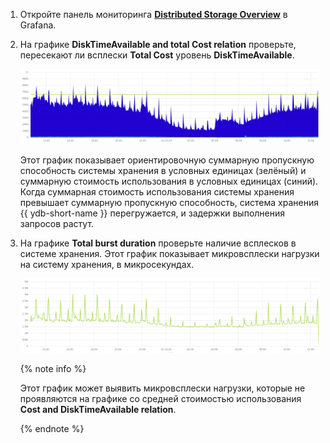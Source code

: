 1. Откройте панель мониторинга **[Distributed Storage Overview](../../../../reference/observability/metrics/grafana-dashboards.md)** в Grafana.

1. На графике **DiskTimeAvailable and total Cost relation** проверьте, пересекают ли всплески **Total Cost** уровень **DiskTimeAvailable**.

    ![](../_assets/disk-time-available--disk-cost.png)

    Этот график показывает ориентировочную суммарную пропускную способность системы хранения в условных единицах (зелёный) и суммарную стоимость использования в условных единицах (синий). Когда суммарная стоимость использования системы хранения превышает суммарную пропускную способность, система хранения {{ ydb-short-name }} перегружается, и задержки выполнения запросов растут.

1. На графике **Total burst duration** проверьте наличие всплесков в системе хранения. Этот график показывает микровсплески нагрузки на систему хранения, в микросекундах.

    ![](../_assets/microbursts.png)

    {% note info %}

    Этот график может выявить микровсплески нагрузки, которые не проявляются на графике со средней стоимостью использования **Cost and DiskTimeAvailable relation**.

    {% endnote %}

